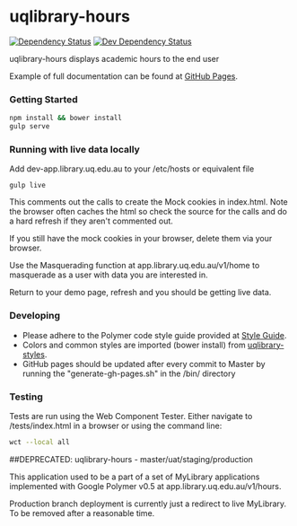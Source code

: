 # uqlibrary-hours

[![Dependency Status](https://david-dm.org/uqlibrary/uqlibrary-hours.svg)](https://david-dm.org/uqlibrary/uqlibrary-hours)
[![Dev Dependency Status](https://david-dm.org/uqlibrary/uqlibrary-hours/dev-status.svg)](https://david-dm.org/uqlibrary/uqlibrary-hours?type=dev)

uqlibrary-hours displays academic hours to the end user

Example of full documentation can be found at [GitHub Pages](http://uqlibrary.github.io/uqlibrary-hours).

### Getting Started
```sh
npm install && bower install
gulp serve
```

### Running with live data locally
Add dev-app.library.uq.edu.au to your /etc/hosts or equivalent file

```
gulp live
```

This comments out the calls to create the Mock cookies in index.html.  Note the browser often caches the html so 
check the source for the calls and do a hard refresh if they aren't commented out.

If you still have the mock cookies in your browser, delete them via your browser.

Use the Masquerading function at app.library.uq.edu.au/v1/home to masquerade as a user with data you are interested in.

Return to your demo page, refresh and you should be getting live data.


### Developing
- Please adhere to the Polymer code style guide provided at [Style Guide](http://polymerelements.github.io/style-guide/). 
- Colors and common styles are imported (bower install) from [uqlibrary-styles](http://github.com/uqlibrary/uqlibrary-styles).
- GitHub pages should be updated after every commit to Master by running the "generate-gh-pages.sh" in the /bin/ directory

### Testing
Tests are run using the Web Component Tester. Either navigate to /tests/index.html in a browser or using the command line:
```sh
wct --local all
```

##DEPRECATED: uqlibrary-hours - master/uat/staging/production

This application used to be a part of a set of MyLibrary applications implemented with Google Polymer v0.5 at app.library.uq.edu.au/v1/hours.

Production branch deployment is currently just a redirect to live MyLibrary. To be removed after a reasonable time.

